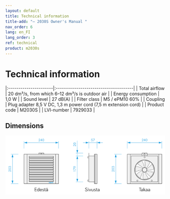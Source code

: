 ```yaml
---
layout: default
title: Technical information
title-add: "– 2030S Owner's Manual "
nav_order: 6
lang: en_FI
lang_order: 3
ref: technical
product: m2030s
---
```


# Technical information

|:----------------------|:--------------------------------------|
| Total airflow     | 20 dm³/s, from which 6–12 dm³/s is outdoor air  |
| Energy consumption          | 1,0 W                                 |
| Sound level              | 27 dB(A)                              |
| Filter class        | M5 / ePM10 60%                        |
| Coupling         | Plug adapter 8,5 V DC, 1,3 m power cord (7,5 m extension cord)  |
| Product code            | M2030S                                |
| LVI-number           | 7929033                               |

## Dimensions
<p><img src="/assets/images/m2030s-dim-1.1-FI.png" width="550px" /></p>
